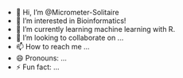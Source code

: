 - 👋 Hi, I’m @Micrometer-Solitaire
- 👀 I’m interested in Bioinformatics!
- 🌱 I’m currently learning machine learning with R. 
- 💞️ I’m looking to collaborate on ...
- 📫 How to reach me ...
- 😄 Pronouns: ...
- ⚡ Fun fact: ...

<!---
Micrometer-Solitaire/Micrometer-Solitaire is a ✨ special ✨ repository because its `README.md` (this file) appears on your GitHub profile.
You can click the Preview link to take a look at your changes.
--->
